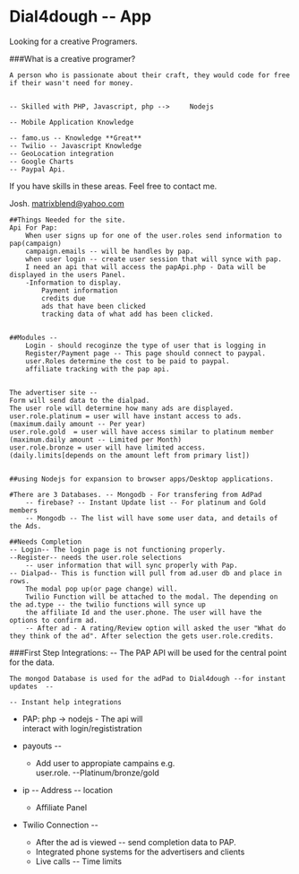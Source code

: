 # Dial4dough -- App

Looking for a creative Programers.
  
###What is a creative programer?   

	A person who is passionate about their craft, they would code for free if their wasn't need for money.
	  
  
	-- Skilled with PHP, Javascript, php -->	 Nodejs
  
	-- Mobile Application Knowledge
  
	-- famo.us -- Knowledge **Great**
	-- Twilio -- Javascript Knowledge
	-- GeoLocation integration
	-- Google Charts
	-- Paypal Api.

If you have skills in these areas. Feel free to contact me.  
 
Josh.
<matrixblend@yahoo.com>

	##Things Needed for the site.
	Api For Pap:
		When user signs up for one of the user.roles send information to pap(campaign)
		campaign.emails -- will be handles by pap.
		when user login -- create user session that will synce with pap.
		I need an api that will access the papApi.php - Data will be displayed in the users Panel.
		-Information to display.
			Payment information
			credits due
			ads that have been clicked
			tracking data of what add has been clicked.  


	##Modules --
		Login - should recoginze the type of user that is logging in
		Register/Payment page -- This page should connect to paypal.
		user.Roles determine the cost to be paid to paypal.
		affiliate tracking with the pap api.


	The advertiser site --
	Form will send data to the dialpad.
	The user role will determine how many ads are displayed.
	user.role.platinum = user will have instant access to ads. (maximum.daily amount -- Per year)
	user.role.gold  = user will have access similar to platinum member (maximum.daily amount -- Limited per Month)
	user.role.bronze = user will have limited access. (daily.limits[depends on the amount left from primary list])


	##using Nodejs for expansion to browser apps/Desktop applications.

	#There are 3 Databases. -- Mongodb - For transfering from AdPad
		-- firebase? -- Instant Update list -- For platinum and Gold members
		-- Mongodb -- The list will have some user data, and details of the Ads.

	##Needs Completion 
	-- Login-- The login page is not functioning properly.
	--Register-- needs the user.role selections
		-- user information that will sync properly with Pap.
	-- Dialpad-- This is function will pull from ad.user db and place in rows. 
		The modal pop up(or page change) will.
		Twilio Function will be attached to the modal. The depending on the ad.type -- the twilio functions will synce up
		the affiliate Id and the user.phone. The user will have the options to confirm ad.
		-- After ad - A rating/Review option will asked the user "What do they think of the ad". After selection the gets user.role.credits.


###First Step Integrations:
-- The PAP API will be used for the central point for the data.  

	The mongod Database is used for the adPad to Dial4dough --for instant updates  --  

	-- Instant help integrations
  
- PAP: php -> nodejs - The api will   
interact with login/regististration
	  
- payouts --
  
	- Add user to appropiate campains e.g.   
user.role. --Platinum/bronze/gold
	  
- ip -- Address -- location
  
	- Affiliate Panel

  
- Twilio Connection -- 
	- After the ad is viewed -- send completion data to PAP.
	- Integrated phone systems for the advertisers and clients
	- Live calls -- Time limits

	